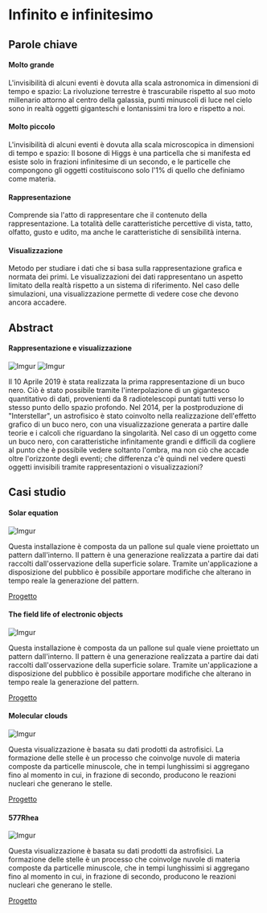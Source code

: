 # Infinito e infinitesimo #


## Parole chiave ##
#### Molto grande ####
L'invisibilità di alcuni eventi è dovuta alla scala astronomica in dimensioni di tempo e spazio: La rivoluzione terrestre è trascurabile rispetto al suo moto millenario attorno al centro della galassia, punti minuscoli di luce nel cielo sono in realtà oggetti giganteschi e lontanissimi tra loro e rispetto a noi.
#### Molto piccolo ####
L'invisibilità di alcuni eventi è dovuta alla scala microscopica in dimensioni di tempo e spazio: Il bosone di Higgs è una particella che si manifesta ed esiste solo in frazioni infinitesime di un secondo, e le particelle che compongono gli oggetti costituiscono solo l'1% di quello che definiamo come materia.
#### Rappresentazione ####
Comprende sia l'atto di rappresentare che il contenuto della rappresentazione. La totalità delle caratteristiche percettive di vista, tatto, olfatto, gusto e udito, ma anche le caratteristiche di sensibilità interna.
#### Visualizzazione ####
Metodo per studiare i dati che si basa sulla rappresentazione grafica e normata dei primi. Le visualizzazioni dei dati rappresentano un aspetto limitato della realtà rispetto a un sistema di riferimento. Nel caso delle simulazioni, una visualizzazione permette di vedere cose che devono ancora accadere.


## Abstract ##
#### Rappresentazione e visualizzazione ####
![Imgur](https://i.imgur.com/NObGihd.jpg)
![Imgur](https://i.imgur.com/jeLxfFt.jpg)

Il 10 Aprile 2019 è stata realizzata la prima rappresentazione di un buco nero. Ciò è stato possibile tramite l'interpolazione di un gigantesco quantitativo di dati, provenienti da 8 radiotelescopi puntati tutti verso lo stesso punto dello spazio profondo.
Nel 2014, per la postproduzione di "Interstellar", un astrofisico è stato coinvolto nella realizzazione dell'effetto grafico di un buco nero, con una visualizzazione generata a partire dalle teorie e i calcoli che riguardano la singolarità.
Nel caso di un oggetto come un buco nero, con caratteristiche infinitamente grandi e difficili da cogliere al punto che è possibile vedere soltanto l'ombra, ma non ciò che accade oltre l'orizzonte degli eventi; che differenza c'è quindi nel vedere questi oggetti invisibili tramite rappresentazioni o visualizzazioni?

## Casi studio ##

#### Solar equation ####
![Imgur](https://i.imgur.com/H0gVFvu.jpg)

Questa installazione è composta da un pallone sul quale viene proiettato un pattern dall'interno. Il pattern è una generazione realizzata a partire dai dati raccolti dall'osservazione della superficie solare. Tramite un'applicazione a disposizione del pubblico è possibile apportare modifiche che alterano in tempo reale la generazione del pattern.

[Progetto](http://www.lozano-hemmer.com/solar_equation.php)

#### The field life of electronic objects ####
![Imgur](https://i.imgur.com/AkdubQx.jpg)

Questa installazione è composta da un pallone sul quale viene proiettato un pattern dall'interno. Il pattern è una generazione realizzata a partire dai dati raccolti dall'osservazione della superficie solare. Tramite un'applicazione a disposizione del pubblico è possibile apportare modifiche che alterano in tempo reale la generazione del pattern.

[Progetto](https://vimeo.com/65321968)

#### Molecular clouds ####
![Imgur](https://i.imgur.com/CRxpViF.jpg)

Questa visualizzazione è basata su dati prodotti da astrofisici. La formazione delle stelle è un processo che coinvolge nuvole di materia composte da particelle minuscole, che in tempi lunghissimi si aggregano fino al momento in cui, in frazione di secondo, producono le reazioni nucleari che generano le stelle.

[Progetto](https://vimeo.com/159521082)

#### 577Rhea ####
![Imgur](https://i.imgur.com/eKJqpSR.jpg)

Questa visualizzazione è basata su dati prodotti da astrofisici. La formazione delle stelle è un processo che coinvolge nuvole di materia composte da particelle minuscole, che in tempi lunghissimi si aggregano fino al momento in cui, in frazione di secondo, producono le reazioni nucleari che generano le stelle.

[Progetto](https://vimeo.com/81616846)
